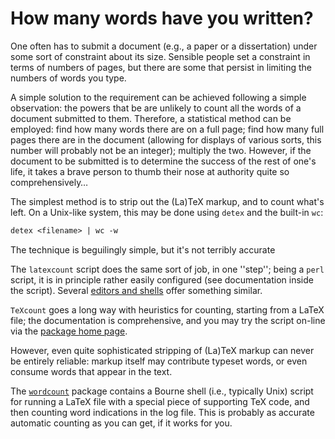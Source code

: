 # How many words have you written?

One often has to submit a document (e.g., a paper or a dissertation)
under some sort of constraint about its size.  Sensible people set a
constraint in terms of numbers of pages, but there are some that
persist in limiting the numbers of words you type.

A simple solution to the requirement can be achieved following a
simple observation: the powers that be are unlikely to count all the
words of a document submitted to them.  Therefore, a statistical
method can be employed: find how many words there are on a full page;
find how many full pages there are in the document (allowing for
displays of various sorts, this number will probably not be an
integer); multiply the two.  However, if the document to be submitted
is to determine the success of the rest of one's life, it takes a
brave person to thumb their nose at authority quite so
comprehensively&hellip;

The simplest method is to strip out the (La)TeX markup, and to count
what's left.  On a  Unix-like system, this may be done using
`detex` and the built-in `wc`:
```latex
detex <filename> | wc -w
```
The technique is beguilingly simple, but it's not terribly accurate

The `latexcount` script does the same sort of job, in one
''step''; being a `perl` script, it is in principle rather
easily configured (see documentation inside the script).
Several [editors and shells](./FAQ-editors.html) offer something similar.

`TeXcount` goes a long way with heuristics for counting,
starting from a LaTeX file; the documentation is comprehensive, and
you may try the script on-line via the 
  [package home page](http://folk.uio.no/einarro/Comp/texwordcount.html).

However, even quite sophisticated stripping of (La)TeX markup can
never be entirely reliable: markup itself may contribute typeset
words, or even consume words that appear in the text.

The [`wordcount`](http://ctan.org/pkg/wordcount) package
contains a Bourne shell (i.e., typically Unix) script for running a
LaTeX file with a special piece of supporting TeX code, and then
counting word indications in the log file.  This is probably as
accurate automatic counting as you can get, if it works for you.

